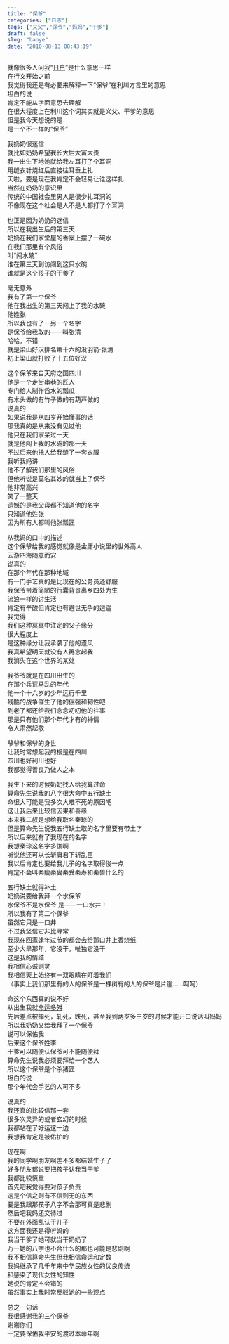 ```yaml
---
title: "保爷"
categories: ["日志"]
tags: ["义父","保爷","妈妈","干爹"]
draft: false
slug: "baoye"
date: "2010-08-13 00:43:19"
---
```


<p>就像很多人问我“<a href="http://baike.baidu.com/view/609818.htm" target="_blank">日白</a>”是什么意思一样<br>
在行文开始之前<br>
我觉得我还是有必要来解释一下“保爷”在利川方言里的意思<br>
坦白的说<br>
肯定不能从字面意思去理解<br>
在很大程度上在利川这个词其实就是义父、干爹的意思<br>
但是我今天想说的是<br>
是一个不一样的“保爷”</p>
<p>我奶奶很迷信<br>
就比如奶奶希望我长大后大富大贵<br>
我一出生下地她就给我左耳打了个耳洞<br>
用缝衣针烧红后直接往耳垂上扎<br>
天啦，要是现在我肯定不会轻易让谁这样扎<br>
当然在奶奶的意识里<br>
传统的中国社会里男人是很少扎耳洞的<br>
不像现在这个社会是人不是人都打了个耳洞</p>
<p>也正是因为奶奶的迷信<br>
所以在我出生后的第三天<br>
奶奶在我们家堂屋的香案上摆了一碗水<br>
在我们那里有个风俗<br>
叫“闯水碗”<br>
谁在第三天到访闯到这只水碗<br>
谁就是这个孩子的干爹了</p>
<p>毫无意外<br>
我有了第一个保爷<br>
他在我出生的第三天闯上了我的水碗<br>
他姓张<br>
所以我也有了一另一个名字<br>
是保爷给我取的——叫张清<br>
哈哈，不错<br>
就是梁山好汉排名第十六的没羽箭·张清<br>
初上梁山就打败了十五位好汉</p>
<p>这个保爷来自天府之国四川<br>
他是一个走街串巷的匠人<br>
专门给人制作舀水的瓢瓜<br>
有木头做的有竹子做的有葫芦做的<br>
说真的<br>
如果说我是从四岁开始懂事的话<br>
那我真的是从来没有见过他<br>
他只在我们家呆过一天<br>
就是他闯上我的水碗的那一天<br>
不过后来他托人给我缝了一套衣服<br>
我听我妈讲<br>
他不了解我们那里的风俗<br>
但他听说是莫名其妙的就当上了保爷<br>
他非常高兴<br>
笑了一整天<br>
遗憾的是我父母都不知道他的名字<br>
只知道他姓张<br>
因为所有人都叫他张瓢匠</p>
<p>从我妈的口中的描述<br>
这个保爷给我的感觉就像是金庸小说里的世外高人<br>
云游四海随意而安<br>
说真的<br>
在那个年代在那种地域<br>
有一门手艺真的是比现在的公务员还舒服<br>
我保爷带着简陋的行囊背景离乡四处为生<br>
流浪一样的讨生活<br>
肯定有辛酸但肯定也有避世无争的逍遥<br>
我觉得<br>
我们这种冥冥中注定的父子缘分<br>
很大程度上<br>
是这种缘分让我承袭了他的遗风<br>
我真希望明天就没有人再念起我<br>
我消失在这个世界的某处</p>
<p>我爷爷就是在四川出生的<br>
在那个兵荒马乱的年代<br>
他一个十六岁的少年远行千里<br>
残酷的战争催生了他的倔强和韧性吧<br>
到老了都还给我们念念叨叨他的往事<br>
那是只有他们那个年代才有的神情<br>
令人肃然起敬</p>
<p>爷爷和保爷的身世<br>
让我时常想起我的根是在四川<br>
四川也好利川也好<br>
我都觉得善良乃做人之本</p>
<p>我生下来的时候奶奶找人给我算过命<br>
算命先生说我的八字很大命中五行缺土<br>
命很大可能是我多次大难不死的原因吧<br>
这让我后来比较信因果和善缘<br>
本来我二叔是想给我取名秦琼的<br>
但是算命先生说我五行缺土取的名字里要有带土字<br>
所以后来就有了我现在的名字<br>
我想秦琼这名字多俊啊<br>
听说他还可以长斩庸君下斩乱臣<br>
我以后肯定也要给我儿子的名字取得俊一点<br>
肯定不会叫秦痩秦叟秦受秦寿和秦兽什么的</p>
<p>五行缺土就得补土<br>
奶奶说要给我拜一个水保爷<br>
水保爷不是水保爷 是——一口水井！<br>
所以我有了第二个保爷<br>
虽然它只是一口井<br>
不过我坚信它非比寻常<br>
我现在回家逢年过节的都会去给那口井上香烧纸<br>
至少大旱那年，它没干，唯独它没干<br>
这是我的情结<br>
我相信心诚则灵<br>
我相信天上始终有一双眼睛在盯着我们<br>
（事实上我们那里有的人的保爷是一棵树有的人的保爷是片崖……呵呵）</p>
<p>命这个东西真的说不好<br>
从出生我就<a href="http://eallion.com/alive" target="_blank">命运多舛</a><br>
先后差点被摔死，轧死，跌死，甚至我到两岁多三岁的时候才能开口说话叫妈妈<br>
所以我奶奶又给我拜了一个保爷<br>
说可以保佑我<br>
后来这个保爷姓李<br>
干爹可以随便认保爷可不能随便拜<br>
算命先生说我必须要拜给一个艺人<br>
所以这个保爷是个杀猪匠<br>
坦白的说<br>
那个年代会手艺的人可不多</p>
<p>说真的<br>
我还真的比较信那一套<br>
很多次灵异的或者玄幻的时候<br>
我都站在了好运这一边<br>
我想我肯定是被佑护的</p>
<p>现在啊<br>
我的同学啊朋友啊差不多都结婚生子了<br>
好多朋友都说要把孩子认我当干爹<br>
我都比较慎重<br>
首先吧我觉得要对孩子负责<br>
这是个信之则有不信则无的东西<br>
要是我跟那孩子八字不合那可真是悲剧<br>
然后吧我妈还交待过<br>
不要在外面乱认干儿子<br>
这方面我还是得听妈的<br>
我当干爹了她可就当干奶奶了<br>
万一她的八字也不合什么的那也可能是悲剧啊<br>
我不相信算命先生但我相信命运和定数<br>
我妈继承了几千年来中华民族女性的优良传统<br>
和感染了现代女性的知性<br>
她说的肯定不会错的<br>
虽然事实上我时常反驳她的一些观点</p>
<p>总之一句话<br>
我很感谢我的三个保爷<br>
谢谢你们<br>
一定要保佑我平安的渡过本命年啊</p>
